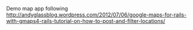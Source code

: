 Demo map app following http://andyglassblog.wordpress.com/2012/07/06/google-maps-for-rails-with-gmaps4-rails-tutorial-on-how-to-post-and-filter-locations/